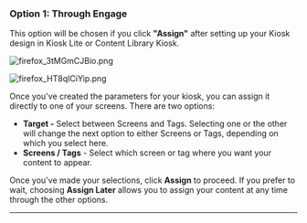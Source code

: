 ### Option 1: Through Engage

This option will be chosen if you click **"Assign"** after setting up your Kiosk design in Kiosk Lite or Content Library Kiosk.

![firefox_3tMGmCJBio.png](https://support.optisigns.com/hc/article_attachments/31449641337491)

![firefox_HT8qICiYip.png](https://support.optisigns.com/hc/article_attachments/31449641342099)

Once you've created the parameters for your kiosk, you can assign it directly to one of your screens. There are two options:

* **Target -** Select between Screens and Tags. Selecting one or the other will change the next option to either Screens or Tags, depending on which you select here.
* **Screens / Tags** - Select which screen or tag where you want your content to appear.

Once you've made your selections, click **Assign** to proceed. If you prefer to wait, choosing **Assign Later** allows you to assign your content at any time through the other options.

---